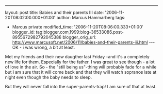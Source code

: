 ---
layout: post
title: Babies and their parents III
date: '2006-11-20T08:02:00.000+01:00'
author: Marcus Hammarberg
tags:
  - Marcus private
modified_time: '2006-11-20T08:06:00.333+01:00'
blogger_id: tag:blogger.com,1999:blog-36533086.post-8955672982792045388
blogger_orig_url: http://www.marcusoft.net/2006/11/babies-and-their-parents-iii.html ---
OK - i was wrong, a bit at least.

Met my friends and their new daugther last Friday -and it's a completely
new life for them. Especially for the father. I was great to see
though - a lot of love in the air. So - the "still being us"-thing will
probably fade for a while but i am sure that it will come back and that
they will watch sopranos late at night even though the baby needs to
sleep.

But they will never fall into the super-parents-trap! I am sure of that
at least.
